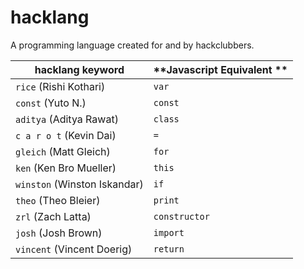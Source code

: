 # hacklang

A programming language created for and by hackclubbers.

| **hacklang keyword**         | **Javascript Equivalent ** |
| ---------------------------- | -------------------------- |
| `rice` (Rishi Kothari)       | `var`                      |
| `const` (Yuto N.)            | `const`                    |
| `aditya` (Aditya Rawat)      | `class`                    |
| `c a r o t` (Kevin Dai)      | `=`                        |
| `gleich` (Matt Gleich)       | `for`                      |
| `ken` (Ken Bro Mueller)      | `this`                     |
| `winston` (Winston Iskandar) | `if`                       |
| `theo` (Theo Bleier)         | `print`                    |
| `zrl` (Zach Latta)           | `constructor`              |
| `josh` (Josh Brown)          | `import`                   |
| `vincent` (Vincent Doerig)   | `return`                   |
